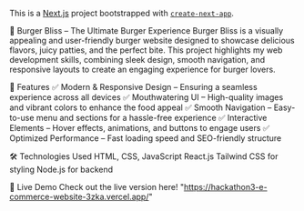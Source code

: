 This is a [Next.js](https://nextjs.org) project bootstrapped with [`create-next-app`](https://nextjs.org/docs/app/api-reference/cli/create-next-app).



🍔 Burger Bliss – The Ultimate Burger Experience
Burger Bliss is a visually appealing and user-friendly burger website designed to showcase delicious flavors, juicy patties, and the perfect bite. This project highlights my web development skills, combining sleek design, smooth navigation, and responsive layouts to create an engaging experience for burger lovers.

🚀 Features
✅ Modern & Responsive Design – Ensuring a seamless experience across all devices
✅ Mouthwatering UI – High-quality images and vibrant colors to enhance the food appeal
✅ Smooth Navigation – Easy-to-use menu and sections for a hassle-free experience
✅ Interactive Elements – Hover effects, animations, and buttons to engage users
✅ Optimized Performance – Fast loading speed and SEO-friendly structure

🛠️ Technologies Used
HTML, CSS, JavaScript
React.js
Tailwind CSS for styling
 Node.js for backend


🔗 Live Demo
Check out the live version here! "https://hackathon3-e-commerce-website-3zka.vercel.app/"
